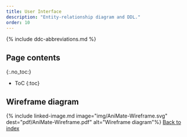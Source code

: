 ```yaml
---
title: User Interface
description: "Entity-relationship diagram and DDL."
order: 10
---
```


{% include ddc-abbreviations.md %}

## Page contents
{:.no_toc:}

- ToC
{:toc}

## Wireframe diagram

{% include linked-image.md image="img/AniMate-Wireframe.svg" dest="pdf/AniMate-Wireframe.pdf" alt="Wireframe diagram"%}
[Back to index](index.md)
